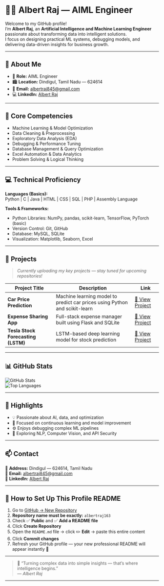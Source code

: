 # 👨‍💼 Albert Raj — AIML Engineer

Welcome to my GitHub profile!  
I’m **Albert Raj**, an **Artificial Intelligence and Machine Learning Engineer** passionate about transforming data into intelligent solutions.  
I focus on designing practical ML systems, debugging models, and delivering data-driven insights for business growth.

---

## 🧭 About Me

- 🎯 **Role:** AIML Engineer  
- 🏙️ **Location:** Dindigul, Tamil Nadu — 624614  
- 💼 **Email:** albertraj845@gmail.com  
- 💻 **LinkedIn:** [Albert Raj](https://www.linkedin.com/posts/albert-raj-b91ab2255)  

---

## 🧠 Core Competencies

- Machine Learning & Model Optimization  
- Data Cleaning & Preprocessing  
- Exploratory Data Analysis (EDA)  
- Debugging & Performance Tuning  
- Database Management & Query Optimization  
- Excel Automation & Data Analytics  
- Problem Solving & Logical Thinking  

---

## 💻 Technical Proficiency

**Languages (Basics):**  
Python | C | Java | HTML | CSS | SQL | PHP | Assembly Language  

**Tools & Frameworks:**  
- Python Libraries: NumPy, pandas, scikit-learn, TensorFlow, PyTorch (basic)  
- Version Control: Git, GitHub  
- Database: MySQL, SQLite  
- Visualization: Matplotlib, Seaborn, Excel  

---

## 📂 Projects

> _Currently uploading my key projects — stay tuned for upcoming repositories!_

| Project Title | Description | Link |
|----------------|-------------|------|
| **Car Price Prediction** | Machine learning model to predict car prices using Python and scikit-learn | [🔗 View Project](https://github.com/albertraj163/car-price-prediction) |
| **Expense Sharing App** | Full-stack expense manager built using Flask and SQLite | [🔗 View Project](https://github.com/albertraj163/expense-sharing-app) |
| **Tesla Stock Forecasting (LSTM)** | LSTM-based deep learning model for stock prediction | [🔗 View Project](https://github.com/albertraj163/tesla-stock-lstm) |

---

## 📊 GitHub Stats

![GitHub Stats](https://github-readme-stats.vercel.app/api?username=albertraj163&show_icons=true&theme=default)  
![Top Languages](https://github-readme-stats.vercel.app/api/top-langs/?username=albertraj163&layout=compact&theme=default)

---

## 🧩 Highlights

- 💡 Passionate about AI, data, and optimization  
- 🧠 Focused on continuous learning and model improvement  
- ⚙️ Enjoys debugging complex ML pipelines  
- 📘 Exploring NLP, Computer Vision, and API Security  

---

## 📫 Contact

📍 **Address:** Dindigul — 624614, Tamil Nadu  
📧 **Email:** albertraj845@gmail.com  
🔗 **LinkedIn:** [Albert Raj](https://www.linkedin.com/posts/albert-raj-b91ab2255)

---

## 🏁 How to Set Up This Profile README

1. Go to [GitHub → New Repository](https://github.com/new)  
2. **Repository name must be exactly:** `albertraj163`  
3. Check ✅ **Public** and ✅ **Add a README file**  
4. Click **Create Repository**  
5. Open the `README.md` file → click ✏️ **Edit** → paste this entire content  
6. Click **Commit changes**  
7. Refresh your GitHub profile — your new professional README will appear instantly 🎉  

---

> 💬 “Turning complex data into simple insights — that’s where intelligence begins.”  
> — *Albert Raj*

---
